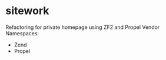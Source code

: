 sitework
========

Refactoring for private homepage using ZF2 and Propel
Vendor Namespaces:
- Zend
- Propel
